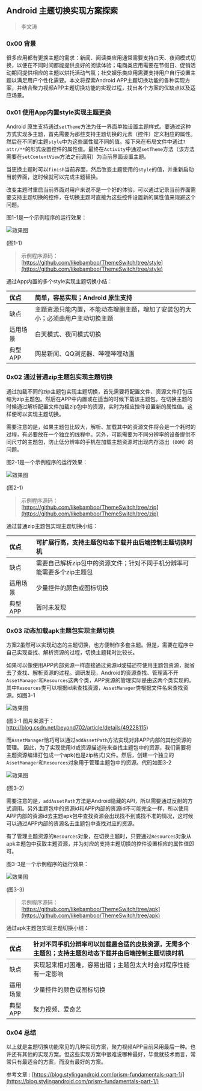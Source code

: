 ## Android 主题切换实现方案探索

> 李文涛

### 0x00 背景
很多应用都有更换主题的需求：新闻、阅读类应用通常需要支持白天、夜间模式切换，以便在不同时间都能提供良好的阅读体验；电商类应用需要在节假日、促销活动期间提供相应的主题以烘托活动气氛；社交娱乐类应用需要支持用户自行设置主题以满足用户个性化需要。本文将探索Android APP主题切换功能的各种实现方案，并结合聚力视频APP主题切换功能的实现过程，找出各个方案的优缺点以及适应场景。

### 0x01 使用App内置style实现主题更换
Android 原生支持通过`setTheme`方法为任一界面单独设置主题样式。要通过这种方式实现多主题，首先需要为那些支持主题切换的元素（控件）定义相应的属性。然后在不同的主题`style`中为这些属性赋不同的值。接下来在布局文件中通过`?attr/**`的形式设置控件的属性值。最终在`Activity`中通过`setTheme`方法（该方法需要在`setContentView`方法之前调用）为当前界面设置主题。

当更换主题时可以`finish`当前界面，然后改变主题使用的`style`的值，并重新启动当前界面，这时候就可以完成主题替换。

改变主题时重启当前界面对用户来说不是一个好的体验，可以通过记录当前界面需要支持主题切换的控件，在切换主题时直接为这些控件设置新的属性值来规避这个问题。

图1-1是一个示例程序的运行效果：

![效果图](http://120.24.93.248/images/pptv/theme-switch-style.gif)

(图1-1)

> 示例程序源码： [https://github.com/likebamboo/ThemeSwitch/tree/style](https://github.com/likebamboo/ThemeSwitch/tree/style)

通过App内置的多个style实现主题切换小结：

| 优点 | 简单，容易实现；Android 原生支持 |
|:----- |:------ |
| 缺点   | 主题资源只能内置，不能动态增删主题，增加了安装包的大小；必须由用户主动切换主题 |
| 适用场景 | 白天模式、夜间模式切换 |
| 典型APP | 网易新闻、QQ浏览器、哔哩哔哩动画 |

### 0x02 通过普通zip主题包实现主题切换
通过加载不同的zip主题包实现主题切换，首先需要将配置文件、资源文件打包压缩为zip主题包。然后在APP中内置或在适当的时候下载该主题包。在切换主题的时候通过解析配置文件加载zip包中的资源，实时为相应控件设置新的属性值。这样便可以实现主题切换。

需要注意的是，如果主题包比较大，解析、加载其中的资源文件将会是一个耗时的过程，有必要放在一个独立的线程中。另外，可能需要为不同分辨率的设备提供不同尺寸的主题包，防止低分辨率的手机在加载主题资源时出现内存溢出（`OOM`）的问题。

图2-1是一个示例程序的运行效果：

![效果图](http://120.24.93.248/images/pptv/theme-switch-zip.gif)

(图2-1)

> 示例程序源码： [https://github.com/likebamboo/ThemeSwitch/tree/zip](https://github.com/likebamboo/ThemeSwitch/tree/zip)

通过普通zip主题包实现主题切换小结：

| 优点  | 可扩展行高，支持主题包动态下载并由后端控制主题切换时机 |
|:----- |:------- |
| 缺点   | 需要自己解析zip包中的资源文件；针对不同手机分辨率可能需要多个zip主题包 |
| 适用场景 | 少量控件的颜色或图标切换 |
| 典型APP | 暂时未发现 |

### 0x03 动态加载apk主题包实现主题切换
方案2虽然可以实现动态的主题切换，也方便制作多套主题。但是，需要在程序中自己实现查找、解析资源的过程，切换主题耗时比较长。

如果可以像使用APP内部资源一样直接通过资源id或描述符使用主题包资源，就省去了查找、解析资源的过程。调研发现，Android的资源查找、管理离不开`AssetManager`和`Resources`这两个类，APP资源的管理实际是由这两个类实现的。其中`Resources`类可以根据id来查找资源，`AssetManager`类根据文件名来查找资源。如图3-1

![效果图](http://120.24.93.248/images/pptv/theme-switch-resources.png)

(图3-1 图片来源于：http://blog.csdn.net/beyond702/article/details/49228115)

而`AssetManager`恰巧可以通过`addAssetPath`方法实现对非APP内部的其他资源的管理。
因此，为了实现使用id或资源描述符来查找主题包中的资源，我们需要将主题资源编译打包成一个apk(也是zip格式)文件。然后，创建一个独立的`AssetManager`和`Resources`对象用于管理主题包中的资源。代码如图3-2

![效果图](http://120.24.93.248/images/pptv/theme-switch-get-resources.png)

(图3-2)

需要注意的是，`addAssetPath`方法是Android隐藏的API，所以需要通过反射的方式调用。另外主题包中的资源id和APP内部的资源id不可能完全一样，所以使用APP内部的资源id去主题apk包中查找资源会出现找不到或找不准的情况，这时候可以通过APP内部的资源名去主题包中查找对应的资源。

有了管理主题资源的`Resources`对象，在切换主题时，只要通过`Resources`对象从apk主题包中获取主题资源，并为对应的支持主题切换的控件设置相应的属性值即可。

图3-3是一个示例程序的运行效果：

![效果图](http://120.24.93.248/images/pptv/theme-switch-apk.gif)

(图3-3)

> 示例程序源码： [https://github.com/likebamboo/ThemeSwitch/tree/apk](https://github.com/likebamboo/ThemeSwitch/tree/apk)

通过apk主题包实现主题切换小结：

| 优点 | 针对不同手机分辨率可以加载最合适的皮肤资源，无需多个主题包；支持主题包动态下载并由后端控制主题切换时机 |
|:----- | :------- |
| 缺点   | 实现起来相对困难，容易出错；主题包太大时会对程序性能有一定影响 |
| 适用场景 | 少量控件的颜色或图标切换 |
| 典型APP | 聚力视频、爱奇艺 |

### 0x04 总结
以上就是主题切换功能常见的几种实现方案，聚力视频APP目前采用最后一种。也许还有其他的实现方案。但这些实现方案中很难说哪种最好，毕竟就技术而言，常常只有最适合的方案，而没有最好的方案。

参考文章 :
[https://blog.stylingandroid.com/prism-fundamentals-part-1/](https://blog.stylingandroid.com/prism-fundamentals-part-1/)
